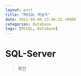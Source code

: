 ```yaml
---
layout: post
title: "MSSQL 재설치"
date: 2021-04-06 23:40:32 +0900
categories: Database
tags: [MSSQL, Database]
---
```


# SQL-Server

> 확인
